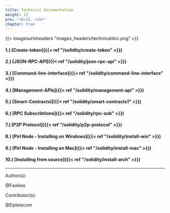 ```yaml
---
title: Technical Documentation
weight: 13
pre: "<b>12. </b>"
chapter: true
---
```

{{< imagesurlsheaders "images_headers/technicaldoc.png"  >}}




#### 1.) [Create-token]({{< ref "/solidity/create-token" >}})
#### 2.) [JSON-RPC-API]({{< ref "/solidity/json-rpc-api" >}})
#### 3.) [Command-line-interface]({{< ref "/solidity/command-line-interface" >}})
#### 4.) [Management-APIs]({{< ref "/solidity/management-api" >}})
#### 5.) [Smart-ContractsI]({{< ref "/solidity/smart-contracts1" >}})
#### 6.) [RPC Subscribtions]({{< ref "/solidity/rpc-sub" >}})
#### 7.) [P2P Protocol]({{< ref "/solidity/p2p-protocol" >}})
#### 8.) [Pirl Node - Installing on Windows]({{< ref "/solidity/install-win" >}})
#### 9.) [Pirl Node - Installing on Mac]({{< ref "/solidity/install-mac" >}})
#### 10.) [Installing from source]({{< ref "/solidity/install-arch" >}})




---
Author(s):  

@Fawkes

Contributor(s):  

@Dptelecom